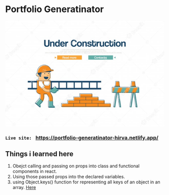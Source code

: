 # Portfolio Generatinator

![Work In Progress](img/wip.jpg)

### `Live site: ` https://portfolio-generatinator-hirva.netlify.app/

## Things i learned here

1. Obejct calling and passing on props into class and functional components in react.
2. Using those passed props into the declared variables.
3. using Object.keys() function for representing all keys of an object in an array. [Here](https://codesandbox.io/s/objectkeys-to-array-5jemo)